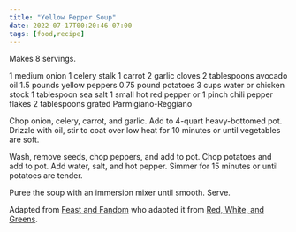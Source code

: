 ```yaml
---
title: "Yellow Pepper Soup"
date: 2022-07-17T00:20:46-07:00
tags: [food,recipe]
---
```

Makes 8 servings.

1 medium onion
1 celery stalk
1 carrot
2 garlic cloves
2 tablespoons avocado oil
1.5 pounds yellow peppers
0.75 pound potatoes
3 cups water or chicken stock
1 tablespoon sea salt
1 small hot red pepper or 1 pinch chili pepper flakes
2 tablespoons grated Parmigiano-Reggiano

Chop onion, celery, carrot, and garlic.
Add to 4-quart heavy-bottomed pot.
Drizzle with oil, stir to coat over low heat for 10
minutes or until vegetables are soft.

Wash, remove seeds, chop peppers, and add to pot.
Chop potatoes and add to pot.
Add water, salt, and hot pepper.
Simmer for 15 minutes or until potatoes are tender.

Puree the soup with an immersion mixer until smooth.
Serve.

Adapted from [Feast and Fandom][1] who adapted it from [Red, White, and Greens][2].

[1]: https://feastandfandom.net/47-fabios-yellow-pepper-soup-from-red-white-and-greens/
[2]: https://www.amazon.com/Red-White-Greens-Italian-Vegetables/dp/0060183667/
